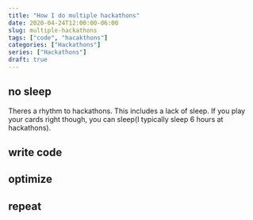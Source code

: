 ```yaml
---
title: "How I do multiple hackathons"
date: 2020-04-24T12:00:00-06:00
slug: multiple-hackathons 
tags: ["code", "hacakthons"]
categories: ["Hackathons"]
series: ["Hackathons"]
draft: true
---
```


## no sleep
Theres a rhythm to hackathons. This includes a lack of sleep. If you play your cards right though, you can sleep(I typically sleep 6 hours at hackathons).

## write code

## optimize

## repeat
